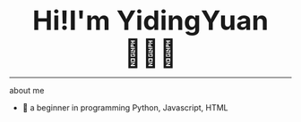 <div align='center'><font size='150'><b>Hi!I'm YidingYuan🙋🏻‍♀️</b></font></div>

---
about me
- 🌱 a beginner in programming Python, Javascript, HTML



